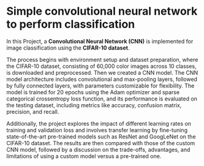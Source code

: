 # Simple convolutional neural network to perform classification

In this Project, a **Convolutional Neural Network (CNN)** is implemented for image classification using the **CIFAR-10 dataset**. 

The process begins with environment setup and dataset preparation, where the CIFAR-10 dataset, consisting of 60,000 color images across 10 classes, is downloaded and preprocessed. 
Then we created a CNN model. The CNN model architecture includes convolutional and max-pooling layers, followed by fully connected layers, with parameters customizable for flexibility. 
The model is trained for 20 epochs using the Adam optimizer and sparse categorical crossentropy loss function, and its performance is evaluated on the testing dataset, including metrics like accuracy, confusion matrix, precision, and recall. 

Additionally, the project explores the impact of different learning rates on training and validation loss and involves transfer learning by fine-tuning state-of-the-art pre-trained models such as ResNet and GoogLeNet on the CIFAR-10 dataset. The results are then compared with those of the custom CNN model, followed by a discussion on the trade-offs, advantages, and limitations of using a custom model versus a pre-trained one.
